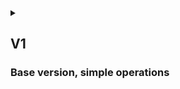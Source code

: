 <details>
<summary>

## V1
### Base version, simple operations

</summary>

## {{anon}}
1. {{as_an}} view all public Parts, that is I can search across the site or get data via open API
2. {{as_an}} view any detailed information of any Part, that is I can either send a request via API or open information about Part on website
3. {{as_an}} view any public drone, that is I can view only drones, that are made of official, public Parts

----
## {{user}}
1. {{as_u}} do everything {{anon}} does 
2. {{as_u}} login, so that I can use all functionality of website
3. {{as_u}} logout
4. {{as_u}} register new account
5. {{as_u}} create any drone Part, that I can add to my own Drone
6. {{as_u}} create Drone from either public or my own Parts, that is I can name it and select any Parts
7. {{as_u}} view, search and filter Parts on a Drone creation page, that is I can easily find what I was looking for. Official Parts will be included first
8. {{as_u}} see warnings if Part is not official and/or not fully completed
9. {{as_u}} drag-and-drop Part when creating Drone, that is I can pick Part from a list and drop it onto build
10. {{as_u}} get a more detailed information about Part, when I hover over it on Drone creation page 
11. {{as_u}} update any of my drone Parts
12. {{as_u}} delete any of my drone Parts
13. {{as_u}} view any Part, so that I could filter public and private and see warnings if viewed Part is not official
14. {{as_u}} view any Drone, so that I could filter public and private and see warnings if viewed Drone is not official
15. {{as_u}} search for a Part, that is I can search something in a specific category (e.g. engine, batteries) by model and manufacturer
16. {{as_u}} filter Parts, that is I can filter Part in a specific category by manufacturer or Part-specific values

---- 
## {{admin}}
1. {{as_ad}} do everything {{user}} does 
2. {{as_ad}} use Django admin website do manage database
3. {{as_ad}} update any Part, that is I can make Part public
4. {{as_ad}} delete any Part
5. {{as_ad}} update any drone, that is I can make drone public
6. {{as_ad}} delete any drone
7. {{as_ad}} update any user
8. {{as_ad}} delete any user

</details>